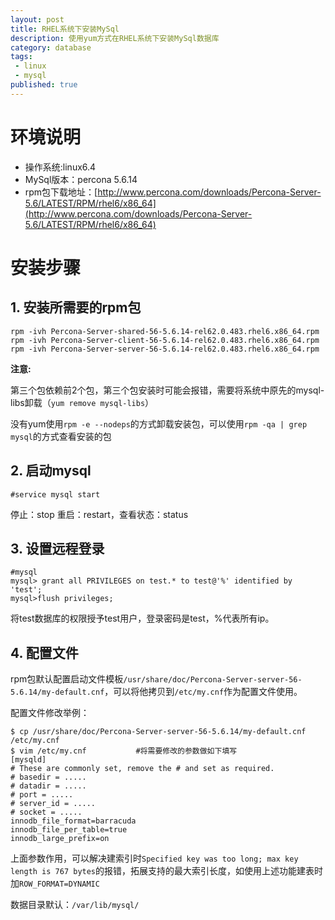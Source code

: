 ```yaml
---
layout: post
title: RHEL系统下安装MySql
description: 使用yum方式在RHEL系统下安装MySql数据库
category: database
tags: 
 - linux
 - mysql
published: true
---
```


# 环境说明

- 操作系统:linux6.4
- MySql版本：percona 5.6.14
- rpm包下载地址：[http://www.percona.com/downloads/Percona-Server-5.6/LATEST/RPM/rhel6/x86_64](http://www.percona.com/downloads/Percona-Server-5.6/LATEST/RPM/rhel6/x86_64)

# 安装步骤

## 1. 安装所需要的rpm包

```
rpm -ivh Percona-Server-shared-56-5.6.14-rel62.0.483.rhel6.x86_64.rpm
rpm -ivh Percona-Server-client-56-5.6.14-rel62.0.483.rhel6.x86_64.rpm
rpm -ivh Percona-Server-server-56-5.6.14-rel62.0.483.rhel6.x86_64.rpm
```

**注意:**

第三个包依赖前2个包，第三个包安装时可能会报错，需要将系统中原先的mysql-libs卸载（`yum remove mysql-libs`）

没有yum使用`rpm -e --nodeps`的方式卸载安装包，可以使用`rpm -qa | grep mysql`的方式查看安装的包

## 2. 启动mysql

```
#service mysql start 
```

停止：stop 重启：restart，查看状态：status

## 3. 设置远程登录

```
#mysql
mysql> grant all PRIVILEGES on test.* to test@'%' identified by 'test';
mysql>flush privileges;
```

将test数据库的权限授予test用户，登录密码是test，%代表所有ip。

## 4. 配置文件

rpm包默认配置启动文件模板`/usr/share/doc/Percona-Server-server-56-5.6.14/my-default.cnf`，可以将他拷贝到`/etc/my.cnf`作为配置文件使用。

配置文件修改举例：

```
$ cp /usr/share/doc/Percona-Server-server-56-5.6.14/my-default.cnf /etc/my.cnf
$ vim /etc/my.cnf 			#将需要修改的参数做如下填写
[mysqld]
# These are commonly set, remove the # and set as required.
# basedir = .....
# datadir = .....
# port = .....
# server_id = .....
# socket = .....
innodb_file_format=barracuda
innodb_file_per_table=true
innodb_large_prefix=on
```

上面参数作用，可以解决建索引时`Specified key was too long; max key length is 767 bytes`的报错，拓展支持的最大索引长度，如使用上述功能建表时加`ROW_FORMAT=DYNAMIC`

数据目录默认：`/var/lib/mysql/`
